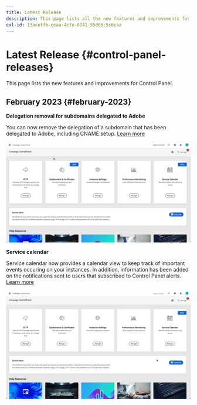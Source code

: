 ```yaml
---
title: Latest Release
description: This page lists all the new features and improvements for Control Panel
exl-id: 13aceffb-ceaa-4cfe-8741-95d66c5c6caa
---
```

# Latest Release {#control-panel-releases}

This page lists the new features and improvements for Control Panel.

## February 2023 {#february-2023}

**Delegation removal for subdomains delegated to Adobe**

You can now remove the delegation of a subdomain that has been delegated to Adobe, including CNAME setup. [Learn more](../subdomains-certificates/using/remove-delegated-subdomains.md)

![](assets/do-not-localize/gif-delegation.gif)

**Service calendar**

Service calendar now provides a calendar view to keep track of important events occuring on your instances. In addition, information has been added on the notifications sent to users that subscribed to Control Panel alerts. [Learn more](../service-events/service-events.md)

![](assets/do-not-localize/gif-calendar.gif)
